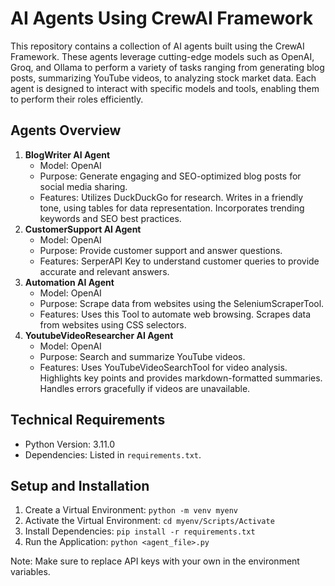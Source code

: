 AI Agents Using CrewAI Framework
=================================

This repository contains a collection of AI agents built using the CrewAI Framework. These agents leverage cutting-edge models such as OpenAI, Groq, and Ollama to perform a variety of tasks ranging from generating blog posts, summarizing YouTube videos, to analyzing stock market data. Each agent is designed to interact with specific models and tools, enabling them to perform their roles efficiently.

Agents Overview
--------------

1. **BlogWriter AI Agent**
	* Model: OpenAI
	* Purpose: Generate engaging and SEO-optimized blog posts for social media sharing.
	* Features: Utilizes DuckDuckGo for research. Writes in a friendly tone, using tables for data representation. Incorporates trending keywords and SEO best practices.
2. **CustomerSupport AI Agent**
	* Model: OpenAI
	* Purpose: Provide customer support and answer questions.
	* Features: SerperAPI Key to understand customer queries to provide accurate and relevant answers.
3. **Automation AI Agent**
	* Model: OpenAI
	* Purpose: Scrape data from websites using the SeleniumScraperTool.
	* Features: Uses this Tool to automate web browsing. Scrapes data from websites using CSS selectors.
4. **YoutubeVideoResearcher AI Agent**
	* Model: OpenAI
	* Purpose: Search and summarize YouTube videos.
	* Features: Uses YouTubeVideoSearchTool for video analysis. Highlights key points and provides markdown-formatted summaries. Handles errors gracefully if videos are unavailable.

Technical Requirements
----------------------

* Python Version: 3.11.0
* Dependencies: Listed in `requirements.txt`.

Setup and Installation
----------------------

1. Create a Virtual Environment: `python -m venv myenv`
2. Activate the Virtual Environment: `cd myenv/Scripts/Activate`
3. Install Dependencies: `pip install -r requirements.txt`
4. Run the Application: `python <agent_file>.py`

Note: Make sure to replace API keys with your own in the environment variables.
